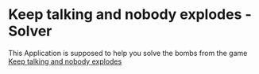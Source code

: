 # Keep talking and nobody explodes - Solver

This Application is supposed to help you solve the bombs from the game [Keep talking and nobody explodes](https://keeptalkinggame.com)
